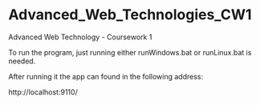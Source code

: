 # Advanced_Web_Technologies_CW1

Advanced Web Technology - Coursework 1

To run the program, just running either runWindows.bat or runLinux.bat is needed.

After running it the app can found in the following address:

http://localhost:9110/

